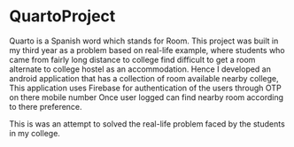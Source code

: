 # QuartoProject
Quarto is a Spanish word which stands for Room. This project was built in my third year as a problem based on real-life example, where students who came from fairly long distance to college find difficult to get a room alternate to college hostel as an accommodation. Hence I developed an android application that has a collection of room available nearby college, This application uses Firebase for authentication of the users through OTP on there mobile number Once user logged can find nearby room according to there preference.

This is was an attempt to solved the real-life problem faced by the students in my college.
